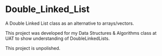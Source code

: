 # Double_Linked_List
 A Double Linked List class as an alternative to arrays/vectors.

This project was developed for my Data Structures & Algorithms class at UAT to show understanding of DoubleLinkedLists.

This project is unpolished.
